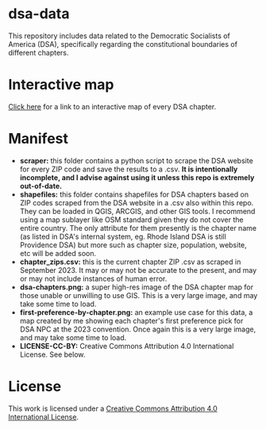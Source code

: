 # dsa-data

This repository includes data related to the Democratic Socialists of America (DSA), specifically regarding the constitutional boundaries of different chapters.

# Interactive map
[Click here](https://ndr.sn/dsa-atlas/) for a link to an interactive map of every DSA chapter.

# Manifest

- **scraper:** this folder contains a python script to scrape the DSA website for every ZIP code and save the results to a .csv. **It is intentionally incomplete, and I advise against using it unless this repo is extremely out-of-date.**
- **shapefiles:** this folder contains shapefiles for DSA chapters based on ZIP codes scraped from the DSA website in a .csv also within this repo. They can be loaded in QGIS, ARCGIS, and other GIS tools. I recommend using a map sublayer like OSM standard given they do not cover the entire country. The only attribute for them presently is the chapter name (as listed in DSA's internal system, eg. Rhode Island DSA is still Providence DSA) but more such as chapter size, population, website, etc will be added soon.
- **chapter_zips.csv:** this is the current chapter ZIP .csv as scraped in September 2023. It may or may not be accurate to the present, and may or may not include instances of human error.
- **dsa-chapters.png:** a super high-res image of the DSA chapter map for those unable or unwilling to use GIS. This is a very large image, and may take some time to load.
- **first-preference-by-chapter.png:** an example use case for this data, a map created by me showing each chapter's first preference pick for DSA NPC at the 2023 convention. Once again this is a very large image, and may take some time to load.
- **LICENSE-CC-BY:** Creative Commons Attribution 4.0 International License. See below.

# License
This work is licensed under a [Creative Commons Attribution 4.0 International License](http://creativecommons.org/licenses/by/4.0/).